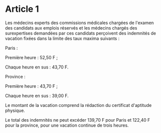 # Article 1

Les médecins experts des commissions médicales chargées de l'examen des candidats aux emplois réservés et les médecins chargés des surexpertises demandées par ces candidats perçoivent des indemnités de vacation fixées dans la limite des taux maxima suivants :

Paris :

Première heure : 52,50 F ;

Chaque heure en sus : 43,70 F.

Province :

Première heure : 43,70 F ;

Chaque heure en sus : 39,00 F.

Le montant de la vacation comprend la rédaction du certificat d'aptitude physique.

Le total des indemnités ne peut excéder 139,70 F pour Paris et 122,40 F pour la province, pour une vacation continue de trois heures.
